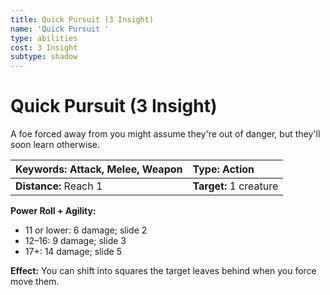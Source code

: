```yaml
---
title: Quick Pursuit (3 Insight)
name: 'Quick Pursuit '
type: abilities
cost: 3 Insight
subtype: shadow
---
```


# Quick Pursuit (3 Insight)

A foe forced away from you might assume they're out of danger, but they'll soon learn otherwise.

| **Keywords:** Attack, Melee, Weapon | **Type:** Action       |
| :---------------------------------- | :--------------------- |
| **Distance:** Reach 1               | **Target:** 1 creature |

**Power Roll + Agility:**

- 11 or lower: 6 damage; slide 2
- 12–16: 9 damage; slide 3
- 17+: 14 damage; slide 5

**Effect:** You can shift into squares the target leaves behind when you force move them.
